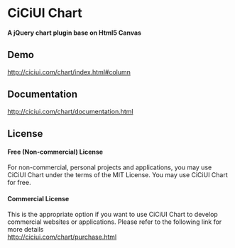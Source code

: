 CiCiUI Chart
============
**A jQuery chart plugin base on Html5 Canvas**

Demo
----
http://ciciui.com/chart/index.html#column

Documentation
-------------
http://ciciui.com/chart/documentation.html

License
-------
#### Free (Non-commercial) License
For non-commercial, personal projects and applications, you may use CiCiUI Chart under the terms of the MIT License. You may use CiCiUI Chart for free.
#### Commercial License
This is the appropriate option if you want to use CiCiUI Chart to develop commercial websites or applications. Please refer to the following link for more details   
http://ciciui.com/chart/purchase.html